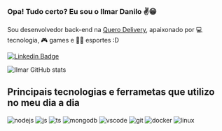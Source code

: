 ### Opa! Tudo certo? Eu sou o Ilmar Danilo ✌️😁
Sou desenvolvedor back-end na [Quero Delivery](https://querodelivery.com/), apaixonado por 💻 tecnologia, 🎮 games e 🏋️‍♂️ esportes :D

[![Linkedin Badge](https://img.shields.io/badge/-LinkedIn-blue?style=flat-square&logo=Linkedin&logoColor=white&link=https://www.linkedin.com/in/plinioaugusto/)](https://www.linkedin.com/in/ilmardanilo/)

![Ilmar GitHub stats](https://github-readme-stats.vercel.app/api?username=ilmardanilo&show_icons=true&theme=dracula)

## Principais tecnologias e ferrametas que utilizo no meu dia a dia

<div style="display: inline_block">
  <img align="center" alt="nodejs" src="https://skillicons.dev/icons?i=nodejs" />
  <img align="center" alt="js" src="https://skillicons.dev/icons?i=javascript" />
  <img align="center" alt="ts" src="https://skillicons.dev/icons?i=ts" />
  <img align="center" alt="mongodb" src="https://skillicons.dev/icons?i=mongodb" />
  <img align="center" alt="vscode" src="https://skillicons.dev/icons?i=vscode" />
  <img align="center" alt="git" src="https://skillicons.dev/icons?i=git" />
  <img align="center" alt="docker" src="https://skillicons.dev/icons?i=docker" />
  <img align="center" alt="linux" src="https://skillicons.dev/icons?i=linux" />
</div><br/>
